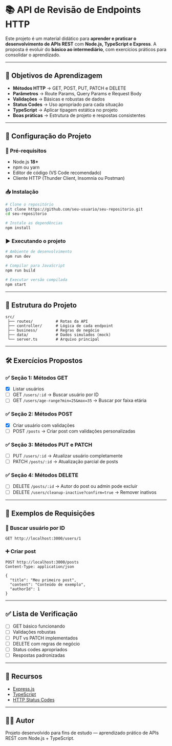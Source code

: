 # 📚 API de Revisão de Endpoints HTTP

Este projeto é um material didático para **aprender e praticar o desenvolvimento de APIs REST** com **Node.js, TypeScript e Express**.
A proposta é evoluir do **básico ao intermediário**, com exercícios práticos para consolidar o aprendizado.

---

## 🎯 Objetivos de Aprendizagem

* **Métodos HTTP** → GET, POST, PUT, PATCH e DELETE
* **Parâmetros** → Route Params, Query Params e Request Body
* **Validações** → Básicas e robustas de dados
* **Status Codes** → Uso apropriado para cada situação
* **TypeScript** → Aplicar tipagem estática no projeto
* **Boas práticas** → Estrutura de projeto e respostas consistentes

---

## 🚀 Configuração do Projeto

### 📌 Pré-requisitos

* Node.js **18+**
* npm ou yarn
* Editor de código (VS Code recomendado)
* Cliente HTTP (Thunder Client, Insomnia ou Postman)

### 📥 Instalação

```bash
# Clone o repositório
git clone https://github.com/seu-usuario/seu-repositorio.git
cd seu-repositorio

# Instale as dependências
npm install
```

### ▶️ Executando o projeto

```bash
# Ambiente de desenvolvimento
npm run dev

# Compilar para JavaScript
npm run build

# Executar versão compilada
npm start
```

---

## 📂 Estrutura do Projeto

```
src/
 ├── routes/          # Rotas da API
 ├── controller/      # Lógica de cada endpoint
 ├── business/        # Regras de negócio
 ├── data/            # Dados simulados (mock)
 └── server.ts        # Arquivo principal
```

---

## 🛠️ Exercícios Propostos

### ✅ Seção 1: Métodos GET

* [x] Listar usuários
* [ ] GET `/users/:id` → Buscar usuário por ID
* [ ] GET `/users/age-range?min=25&max=35` → Buscar por faixa etária

### ✅ Seção 2: Métodos POST

* [x] Criar usuário com validações
* [ ] POST `/posts` → Criar post com validações personalizadas

### ✅ Seção 3: Métodos PUT e PATCH

* [ ] PUT `/users/:id` → Atualizar usuário completamente
* [ ] PATCH `/posts/:id` → Atualização parcial de posts

### ✅ Seção 4: Métodos DELETE

* [ ] DELETE `/posts/:id` → Autor do post ou admin pode excluir
* [ ] DELETE `/users/cleanup-inactive?confirm=true` → Remover inativos

---

## 📡 Exemplos de Requisições

### 🔎 Buscar usuário por ID

```http
GET http://localhost:3000/users/1
```

### ➕ Criar post

```http
POST http://localhost:3000/posts
Content-Type: application/json

{
  "title": "Meu primeiro post",
  "content": "Conteúdo de exemplo",
  "authorId": 1
}
```

---

## ✅ Lista de Verificação

* [ ] GET básico funcionando
* [ ] Validações robustas
* [ ] PUT vs PATCH implementados
* [ ] DELETE com regras de negócio
* [ ] Status codes apropriados
* [ ] Respostas padronizadas

---

## 📖 Recursos

* [Express.js](https://expressjs.com/)
* [TypeScript](https://www.typescriptlang.org/)
* [HTTP Status Codes](https://developer.mozilla.org/pt-BR/docs/Web/HTTP/Status)

---

## 👨‍💻 Autor

Projeto desenvolvido para fins de estudo — aprendizado prático de APIs REST com Node.js + TypeScript.
